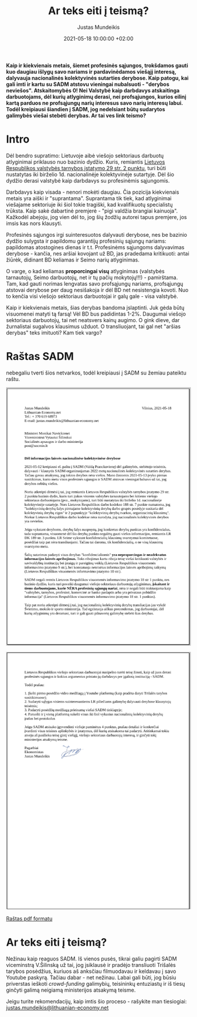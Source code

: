 ﻿---
title: 'Ar teks eiti į teismą?'
date: 2021-05-18 10:00:00 +02:00
author: Justas Mundeikis
layout: post
comments:   true
citation:   false
image:      /assets/2021/05/18/ban.png
thumbnail:  /assets/2021/05/18/thumb.ban.png
categories:
  - Bazinis dydis
tags:
  - SADM
  - BD
  - Nacionalinės kolektyvinės derybos
---

**Kaip ir kiekvienais metais, šiemet profesinės sąjungos, trokšdamos gauti kuo daugiau išlygų savo nariams ir pardavinėdamos viešąjį interesą, dalyvauja nacionalinės kolektyvinės sutarties derybose. Kaip patogu, kai gali imti ir kartu su SADM atstovu vieningai nubalsuoti - "derybos neviešos". Atskaitomybės 0! Nei Valstybė kaip darbdavys atskaitinga darbuotojams, dėl kurių atlyginimų derasi, nei profsąjungos, kurios eilinį kartą parduos ne profsąjungų narių interesus savo narių interesų labui. Todėl kreipiausi šiandien į SADM, jog nedelsiant būtų sudarytos galimybės viešai stebėti derybas. Ar tai ves link teismo?**<!--more-->

# Intro

Dėl bendro supratimo: Lietuvoje aibė viešojo sektoriaus darbuotų atlyginimai priklauso nuo bazinio dydžio. Kuris, remiantis [Lietuvos Respublikos valstybės tarnybos įstatymo 29 str. 2 punktu](https://e-seimas.lrs.lt/portal/legalAct/lt/TAD/cad5a783834211e89188e16a6495e98c/asr), turi būti nustatytas iki birželio 1d. nacionalinėje kolektyvinėje sutartyje. Dėl šio dydžio derasi valstybė kaip darbdavys su profesinėmis sąjungomis.

Darbdavys kaip visada - nenori mokėti daugiau. Čia pozicija kiekvienais metais yra aiški ir "suprantama". Suprantama tik tiek, kad atlyginimai viešajame sektoriuje iki šiol tokie tragiški, kad kvalifikuotų specialistų trūksta. Kaip sakė dabartinė premjerė - "pigi valdžia brangiai kainuoja". Kažkodėl abejoju, jog vien dėl to, jog šių žodžių autorei tapus premjere, jos imsis kas nors klausyti.

Profesinės sąjungos irgi suinteresuotos dalyvauti derybose, nes be bazinio dydžio sulygsta ir papildomu garantijų profesinių sąjungų nariams: papildomas atostogines dienas ir t.t.  Profesinėms sąjungoms dalyvavimas derybose - kančia, nes aršiai kovojant už BD, jas pradedama kritikuoti: antai žiūrėk, didinant BD keliamas ir Seimo narių atlyginimas.

O varge, o kad keliamas **proporcingai visų** atlyginimas (valstybės tarnautojų, Seimo darbuotojų, net ir tų pačių mokytojų!!!) - pamirštama. Tam, kad gauti norimas lengvatas savo profsąjungų nariams, profsąjungų atstovai derybose per daug nesišakoja ir dėl BD net nesistengia kovoti. Nuo to kenčia visi viešojo sektoriaus darbuotojai ir galų gale - visa valstybė.

Kaip ir kiekvienais metais, šias derybas bandoma įslaptinti. Juk gėda būtų visuomenei matyti tą farsą! Vėl BD bus padidintas 1-2%. Daugumai viešojo sektoriaus darbuotojų, tai net neatsvers kainų augimo.
O gink dieve, dar žurnalistai sugalvos klausimus užduot. O transliuojant, tai gal net "aršias derybas" teks imituoti? Kam tiek vargo?

# Raštas SADM

nebegaliu tverti šios netvarkos, todėl kreipiausi į SADM su žemiau pateiktu raštu.

![](/assets/2021/05/18/1.png)

![](/assets/2021/05/18/2.png)

[Raštas pdf formatu](/assets/2021/05/18/SADM_nacionalinės_kolektyvinės_derybos.pdf)

# Ar teks eiti į teismą?

Nežinau kaip reaguos SADM. Iš vienos pusės, tikrai galiu pagirti SADM viceminstrą V.Šilinską už tai, jog įsiklausė ir pradėjo transliuoti Trišalės tarybos posėdžius, kuriuos aš anksčiau filmuodavau ir keldavau į savo Youtube paskyrą. Tačiau dabar - net nežinau. Labai gali būti, jog būsiu priverstas ieškoti *crowd-funding* galimybių, teisininkų entuziastų ir iš tiesų ginčyti galimą neigiamą ministerijos atsakymą teisme.

Jeigu turite rekomendacijų, kaip imtis šio proceso - rašykite man tiesiogiai: justas.mundeikis@lithuanian-economy.net
